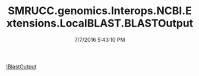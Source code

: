 ﻿---
title: SMRUCC.genomics.Interops.NCBI.Extensions.LocalBLAST.BLASTOutput
date: 7/7/2016 5:43:10 PM
---

[IBlastOutput](T-SMRUCC.genomics.Interops.NCBI.Extensions.LocalBLAST.BLASTOutput.IBlastOutput.html)
